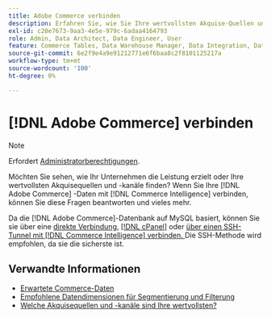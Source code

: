 ```yaml
---
title: Adobe Commerce verbinden
description: Erfahren Sie, wie Sie Ihre wertvollsten Akquise-Quellen und -Kanäle finden.
exl-id: c20e7673-9aa3-4e5e-979c-6adaa4164793
role: Admin, Data Architect, Data Engineer, User
feature: Commerce Tables, Data Warehouse Manager, Data Integration, Data Import/Export
source-git-commit: 6e2f9e4a9e91212771e6f6baa8c2f8101125217a
workflow-type: tm+mt
source-wordcount: '100'
ht-degree: 0%

---
```


# [!DNL Adobe Commerce] verbinden

>[!NOTE]
>
>Erfordert [Administratorberechtigungen](../../../administrator/user-management/user-management.md).

Möchten Sie sehen, wie Ihr Unternehmen die Leistung erzielt oder Ihre wertvollsten Akquisequellen und -kanäle finden? Wenn Sie Ihre [!DNL Adobe Commerce] -Daten mit [!DNL Commerce Intelligence] verbinden, können Sie diese Fragen beantworten und vieles mehr.

Da die [!DNL Adobe Commerce]-Datenbank auf MySQL basiert, können Sie sie über eine [direkte Verbindung](../integrations/mysql-via-a-direct-connection.md), [[!DNL cPanel]](../integrations/mysql-via-cpanel.md) oder [ über einen SSH-Tunnel mit [!DNL Commerce Intelligence] verbinden. ](../integrations/mysql-via-ssh-tunnel.md) Die SSH-Methode wird empfohlen, da sie die sicherste ist.

## Verwandte Informationen

* [Erwartete Commerce-Daten](../integrations/magento-data.md)
* [Empfohlene Datendimensionen für Segmentierung und Filterung](../../../best-practices/segment-filter.md)
* [Welche Akquisequellen und -kanäle sind Ihre wertvollsten?](../../analysis/most-value-source-channel.md)
